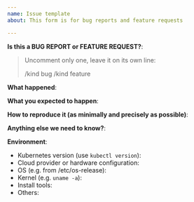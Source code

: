 ```yaml
---
name: Issue template
about: This form is for bug reports and feature requests

---
```


<!-- This form is for bug reports and feature requests ONLY!

If you're looking for help check [Stack Overflow](https://stackoverflow.com/questions/tagged/kubernetes) and the [troubleshooting guide](https://kubernetes.io/docs/tasks/debug-application-cluster/troubleshooting/).

If the matter is security related, please disclose it privately via https://kubernetes.io/security/.
-->

**Is this a BUG REPORT or FEATURE REQUEST?**:

> Uncomment only one, leave it on its own line:
>
> /kind bug
> /kind feature


**What happened**:

**What you expected to happen**:

**How to reproduce it (as minimally and precisely as possible)**:


**Anything else we need to know?**:

**Environment**:
- Kubernetes version (use `kubectl version`):
- Cloud provider or hardware configuration:
- OS (e.g. from /etc/os-release):
- Kernel (e.g. `uname -a`):
- Install tools:
- Others:
